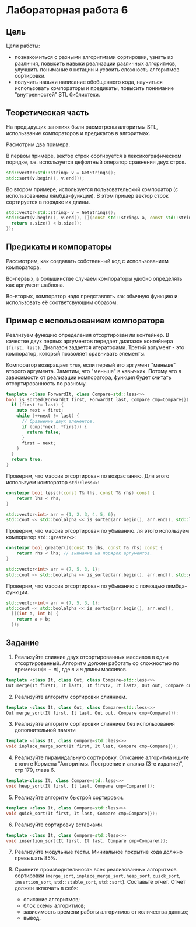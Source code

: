 # Лабораторная работа 6

## Цель
Цели работы:
* познакомиться с разными алгоритмами сортировки, узнать их различия, повысить навыки реализации различных алгоритмов, улучшить понимание `O` нотации и усвоить сложность алгоритмов сортировки.
* получить навыки написание обобщенного кода, научиться использовать компораторы и предикаты, повысить понимание "внутренностей" STL библиотеки.

## Теоретическая часть
На предыдущих занятиях были расмотрены алгоритмы STL, использвание компораторов и предикатов в алгоритмах.

Расмотрим два примера.

В первом примере, вектор строк сортируется в лексикографическом порядке, т.е. используется дефолтный оператор сравнения двух строк.
```cpp
std::vector<std::string> v = GetStrings();
std::sort(v.begin(), v.end());
```

Во втором примере, используется пользовательский компоратор (с использованием лямбда-функции). В этом пример вектор строк сортируется в порядке их длины.
```cpp
std::vector<std::string> v = GetStrings();
std::sort(v.begin(), v.end(), [](const std::string& a, const std::string& b) {
  return a.size() < b.size();
});
```

## Предикаты и компораторы
Рассмотрим, как создавать собственный код с использованием компоратора.

Во-первых, в большинстве случаем компораторы удобно определять как аргумент шаблона.

Во-вторых, компоратор надо представлять как обычную функцию и использовать её соответсвующим образом.

## Пример с использованием компоратора
Реализуем функцию определения отсортирован ли контейнер. В качестве двух первых аргументов передает диапазон контейнера `[first, last)`. Диапазон задается итераторами. Третий аргумент - это компоратор, который позволяет сравнивать элементы.

Компоратор возвращает `true`, если первый его аргумент "меньше" второго аргумента. Заметим, что "меньше" в кавычках. Потому что в зависимости от реализации компоратора, функция будет считать отсортированность по разному.

```cpp
template <class ForwardIt, class Compare=std::less<>>
bool is_sorted(ForwardIt first, ForwardIt last, Compare cmp=Compare{}) {
  if (first != last) {
    auto next = first;
    while (++next != last) {
      // Сравнение двух элементов.
      if (cmp(*next, *first)) {
        return false;
      }
      first = next;
    }
  }
  return true;
}
```

Проверим, что массив отсортирован по возрастанию. Для этого используем компоратор `std::less<>`:
```cpp
constexpr bool less()(const T& lhs, const T& rhs) const {
    return lhs < rhs;
}
```

```cpp
std::vector<int> arr = {1, 2, 3, 4, 5, 6};
std::cout << std::boolalpha << is_sorted(arr.begin(), arr.end(), std::less<>{});
```

Проверим, что массив отсортирован по убыванию. ля этого используем компоратор `std::greater<>`:
```cpp
constexpr bool greater()(const T& lhs, const T& rhs) const {
    return rhs < lhs; // внимание на порядок аргументов.
}
```

```cpp
std::vector<int> arr = {7, 5, 3, 1};
std::cout << std::boolalpha << is_sorted(arr.begin(), arr.end(), std::greater<>{});
```

Проверим, что массив отсортирован по убыванию с помощью лямбда-функции.
```cpp
std::vector<int> arr = {7, 5, 3, 1};
std::cout << std::boolalpha << is_sorted(arr.begin(), arr.end(),
  [](int a, int b) {
    return a > b;
  });
```

## Задание

1. Реализуйте слияние двух отсортированных массивов в один отсортированный. Алгоритм должен работать со сложностью по времени `O(N + M)`, где `N` и `M` длины массивов.
```cpp
template <class It, class Out, class Compare=std::less<>>
Out merge(It first1, It last1, It first2, It last2, Out out, Compare cmp=Compare{});
```

2. Реализуйте алгоритм сортировки слиянием.
```cpp
template <class It, class Out, class Compare=std::less<>>
Out merge_sort(It first, It last, Out out, Compare cmp=Compare{});
```

3. Реализуйте алгоритм сортировки слиянием без использования дополнительной памяти
```cpp
template <class It, class Compare=std::less<>>
void inplace_merge_sort(It first, It last, Compare cmp=Compare{});
```

4. Реализуйте пирамидальную сортировку.
Описание алгоритма ищите в книге Кормена "Алгоритмы. Построение и анализ (3-е издание)", стр 179, глава 6.
```cpp
template<class It, class Compare=std::less<>>
void heap_sort(It first, It last, Compare cmp=Compare{});
```

5. Реализуйте алгоритм быстрой сортировки.
```cpp
template <class It, class Compare=std::less<>>
void quick_sort(It first, It last, Compare cmp=Compare{});
```

6. Реализуйте сортировку вставками.
```cpp
template <class It, class Compare=std::less<>>
void insertion_sort(It first, It last, Compare cmp=Compare{});
```

7. Реализуйте модульные тесты. Миниальное покрытие кода должно превышать 85%.

8. Сравните производительность всех реализованных алгоритмов сортировки (`merge_sort`, `inplace_merge_sort`, `heap_sort`, `quick_sort`, `insertion_sort`, `std::stable_sort`, `std::sort`).
Составьте отчет. Отчет должен включать в себя:
    * описание алгоритмов;
    * блок схемы алгоритмов;
    * зависимость времени работы алгоритмов от количества данных;
    * вывод.
